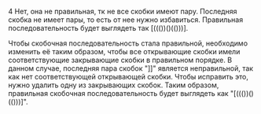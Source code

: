 4 Нет, она не правильная, тк не все скобки имеют пару.
Последняя скобка не имеет пары, то есть от нее нужно избавиться. Правильная последовательность будет выглядеть так [((())()(()))].

Чтобы скобочная последовательность стала правильной, необходимо изменить её таким образом, чтобы все открывающие скобки имели соответствующие закрывающие скобки в правильном порядке.
В данном случае, последняя пара скобок "]]" является неправильной, так как нет соответствующей открывающей скобки. Чтобы исправить это, нужно удалить одну из закрывающих скобок. Таким образом, правильная скобочная последовательность будет выглядеть как "[((())()(()))]".
